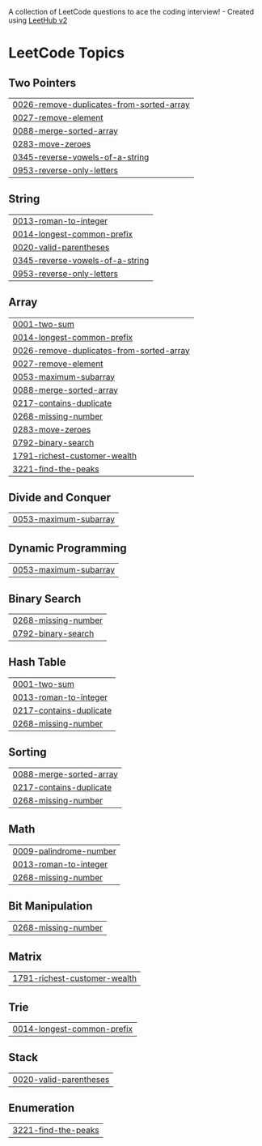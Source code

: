 A collection of LeetCode questions to ace the coding interview! - Created using [LeetHub v2](https://github.com/arunbhardwaj/LeetHub-2.0)
<!---LeetCode Topics Start-->
# LeetCode Topics
## Two Pointers
|  |
| ------- |
| [0026-remove-duplicates-from-sorted-array](https://github.com/IJAS-AHAMED-I/Leetcode/tree/master/0026-remove-duplicates-from-sorted-array) |
| [0027-remove-element](https://github.com/IJAS-AHAMED-I/Leetcode/tree/master/0027-remove-element) |
| [0088-merge-sorted-array](https://github.com/IJAS-AHAMED-I/Leetcode/tree/master/0088-merge-sorted-array) |
| [0283-move-zeroes](https://github.com/IJAS-AHAMED-I/Leetcode/tree/master/0283-move-zeroes) |
| [0345-reverse-vowels-of-a-string](https://github.com/IJAS-AHAMED-I/Leetcode/tree/master/0345-reverse-vowels-of-a-string) |
| [0953-reverse-only-letters](https://github.com/IJAS-AHAMED-I/Leetcode/tree/master/0953-reverse-only-letters) |
## String
|  |
| ------- |
| [0013-roman-to-integer](https://github.com/IJAS-AHAMED-I/Leetcode/tree/master/0013-roman-to-integer) |
| [0014-longest-common-prefix](https://github.com/IJAS-AHAMED-I/Leetcode/tree/master/0014-longest-common-prefix) |
| [0020-valid-parentheses](https://github.com/IJAS-AHAMED-I/Leetcode/tree/master/0020-valid-parentheses) |
| [0345-reverse-vowels-of-a-string](https://github.com/IJAS-AHAMED-I/Leetcode/tree/master/0345-reverse-vowels-of-a-string) |
| [0953-reverse-only-letters](https://github.com/IJAS-AHAMED-I/Leetcode/tree/master/0953-reverse-only-letters) |
## Array
|  |
| ------- |
| [0001-two-sum](https://github.com/IJAS-AHAMED-I/Leetcode/tree/master/0001-two-sum) |
| [0014-longest-common-prefix](https://github.com/IJAS-AHAMED-I/Leetcode/tree/master/0014-longest-common-prefix) |
| [0026-remove-duplicates-from-sorted-array](https://github.com/IJAS-AHAMED-I/Leetcode/tree/master/0026-remove-duplicates-from-sorted-array) |
| [0027-remove-element](https://github.com/IJAS-AHAMED-I/Leetcode/tree/master/0027-remove-element) |
| [0053-maximum-subarray](https://github.com/IJAS-AHAMED-I/Leetcode/tree/master/0053-maximum-subarray) |
| [0088-merge-sorted-array](https://github.com/IJAS-AHAMED-I/Leetcode/tree/master/0088-merge-sorted-array) |
| [0217-contains-duplicate](https://github.com/IJAS-AHAMED-I/Leetcode/tree/master/0217-contains-duplicate) |
| [0268-missing-number](https://github.com/IJAS-AHAMED-I/Leetcode/tree/master/0268-missing-number) |
| [0283-move-zeroes](https://github.com/IJAS-AHAMED-I/Leetcode/tree/master/0283-move-zeroes) |
| [0792-binary-search](https://github.com/IJAS-AHAMED-I/Leetcode/tree/master/0792-binary-search) |
| [1791-richest-customer-wealth](https://github.com/IJAS-AHAMED-I/Leetcode/tree/master/1791-richest-customer-wealth) |
| [3221-find-the-peaks](https://github.com/IJAS-AHAMED-I/Leetcode/tree/master/3221-find-the-peaks) |
## Divide and Conquer
|  |
| ------- |
| [0053-maximum-subarray](https://github.com/IJAS-AHAMED-I/Leetcode/tree/master/0053-maximum-subarray) |
## Dynamic Programming
|  |
| ------- |
| [0053-maximum-subarray](https://github.com/IJAS-AHAMED-I/Leetcode/tree/master/0053-maximum-subarray) |
## Binary Search
|  |
| ------- |
| [0268-missing-number](https://github.com/IJAS-AHAMED-I/Leetcode/tree/master/0268-missing-number) |
| [0792-binary-search](https://github.com/IJAS-AHAMED-I/Leetcode/tree/master/0792-binary-search) |
## Hash Table
|  |
| ------- |
| [0001-two-sum](https://github.com/IJAS-AHAMED-I/Leetcode/tree/master/0001-two-sum) |
| [0013-roman-to-integer](https://github.com/IJAS-AHAMED-I/Leetcode/tree/master/0013-roman-to-integer) |
| [0217-contains-duplicate](https://github.com/IJAS-AHAMED-I/Leetcode/tree/master/0217-contains-duplicate) |
| [0268-missing-number](https://github.com/IJAS-AHAMED-I/Leetcode/tree/master/0268-missing-number) |
## Sorting
|  |
| ------- |
| [0088-merge-sorted-array](https://github.com/IJAS-AHAMED-I/Leetcode/tree/master/0088-merge-sorted-array) |
| [0217-contains-duplicate](https://github.com/IJAS-AHAMED-I/Leetcode/tree/master/0217-contains-duplicate) |
| [0268-missing-number](https://github.com/IJAS-AHAMED-I/Leetcode/tree/master/0268-missing-number) |
## Math
|  |
| ------- |
| [0009-palindrome-number](https://github.com/IJAS-AHAMED-I/Leetcode/tree/master/0009-palindrome-number) |
| [0013-roman-to-integer](https://github.com/IJAS-AHAMED-I/Leetcode/tree/master/0013-roman-to-integer) |
| [0268-missing-number](https://github.com/IJAS-AHAMED-I/Leetcode/tree/master/0268-missing-number) |
## Bit Manipulation
|  |
| ------- |
| [0268-missing-number](https://github.com/IJAS-AHAMED-I/Leetcode/tree/master/0268-missing-number) |
## Matrix
|  |
| ------- |
| [1791-richest-customer-wealth](https://github.com/IJAS-AHAMED-I/Leetcode/tree/master/1791-richest-customer-wealth) |
## Trie
|  |
| ------- |
| [0014-longest-common-prefix](https://github.com/IJAS-AHAMED-I/Leetcode/tree/master/0014-longest-common-prefix) |
## Stack
|  |
| ------- |
| [0020-valid-parentheses](https://github.com/IJAS-AHAMED-I/Leetcode/tree/master/0020-valid-parentheses) |
## Enumeration
|  |
| ------- |
| [3221-find-the-peaks](https://github.com/IJAS-AHAMED-I/Leetcode/tree/master/3221-find-the-peaks) |
<!---LeetCode Topics End-->